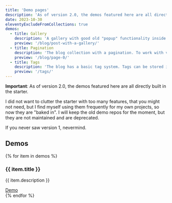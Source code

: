 ```yaml
---
title: 'Demo pages'
description: 'As of version 2.0, the demos featured here are all directly built in the starter.'
date: 2023-10-30
eleventyExcludeFromCollections: true
demos:
  - title: Gallery
    description: 'A gallery with good old "popup" functionality inside a dialog element and a regular loop over images.'
    preview: '/blog/post-with-a-gallery/'
  - title: Pagination
    description: 'The blog collection with a pagination. To work with visual current page indication, :has() pseudo-class support is required.'
    preview: '/blog/page-0/'
  - title: Tags
    description: 'The blog has a basic tag system. Tags can be stored in front matter, as a YAML list or as an array.'
    preview: '/tags/'
---
```


**Important**: As of version 2.0, the demos featured here are all directly built in the starter.

I did not want to clutter the starter with too many features, that you might not need, but I find myself using them frequently for my own projects, so now they are "baked in".
I will keep the old demo repos for the moment, but they are not maintained and are deprecated.

If you never saw version 1, nevermind.

## Demos

{% for item in demos %}

<article class="flow my-m-l">
   <h3>{{ item.title }}</h3>
   <p>{{ item.description }}
   <div class="cluster">
   <a class="button no-indicator" href="{{ item.preview }}">Demo</a>
   </div>
</article>
{% endfor %}
